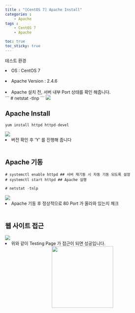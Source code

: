 ```yaml
---
title : "[CentOS 7] Apache Install"
categories : 
    - Apache
tags :
    - CentOS 7
    - Apache

toc: true
toc_sticky: true
---
```



테스트 환경<br>
<li>OS : CentOS 7</li><br>
<li>Apache Version : 2.4.6</li><br>

<li>Apache 설치 전, 서버 내부 Port 상태를 확인 해줍니다.</li>
```
# netstat -tlnp
```
<img src="https://github.com/hyundo0630/hyundo0630.github.io/blob/main/images/Apache%20Install/CentOS7%20netstat.png?raw=true">

## Apache Install
```go
yum install httpd httpd-devel
```
<img src="https://github.com/hyundo0630/hyundo0630.github.io/blob/main/images/Apache%20Install/CentOS7%20Install%20%EB%B2%84%EC%A0%84%20%EC%B2%B4%ED%81%AC.png?raw=true">
<br>
<li>버전 확인 후 'Y' 를 진행해 줍니다</li>
<br>

## Apache 기동
```
# systemctl enable httpd ## 서버 재기동 시 자동 기동 되도록 설정
# systemctl start httpd ## Apache 실행
```

```go
# netstat -tnlp
```
<img src="https://github.com/hyundo0630/hyundo0630.github.io/blob/main/images/Apache%20Install/CentOS7%2080%20Port.png?raw=true">
<li>Apache 기동 후 정상적으로 80 Port 가 올라와 있는지 체크</li>
<br>

## 웹 사이트 접근
<img src="https://github.com/hyundo0630/hyundo0630.github.io/blob/main/images/Apache%20Install/apache%20test%20page.png?raw=true">
<li> 위와 같이 Testing Page 가 접근이 되면 성공입니다.</li>
<div style="text-align:center;">
<img src="https://github.com/hyundo0630/hyundo0630.github.io/blob/main/images/%EA%B0%90%EC%82%AC%ED%95%A9%EB%8B%88%EB%8B%A4.gif?raw=true" width="200" height="200">
</div>